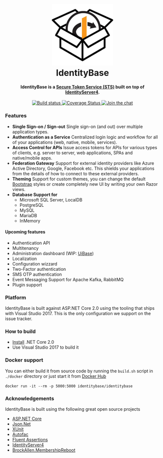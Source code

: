 
<h1 align="center">
  <br>
  <img src="docs/icon.png" alt="IdentityBase" width="200">
  <br>
  IdentityBase
  <br>
</h1>

<h4 align="center">IdentityBase is a <a href="https://en.wikipedia.org/wiki/Security_token_service">Secure Token Service (STS)</a> built on top of <a href="https://github.com/IdentityServer/IdentityServer4" target="_blank">IdentityServer4</a>.</h4>

<p align="center">
  <a href="https://ci.appveyor.com/project/aruss81994/servicebase-identityserver/branch/master">
    <img src="https://ci.appveyor.com/api/projects/status/0kld9s4sm8b50930/branch/master?svg=true" alt="Build status">
  </a>
  <a href="https://coveralls.io/github/aruss/IdentityBase?branch=master">
      <img src="https://coveralls.io/repos/github/aruss/IdentityBase/badge.svg?branch=master" alt="Coverage Status">
  </a>
  <a href="https://gitter.im/ServiceBase/Lobby?utm_source=badge&utm_medium=badge&utm_campaign=pr-badge&utm_content=badge">
    <img src="https://badges.gitter.im/ServiceBase/Lobby.svg" alt="Join the chat">
  </a>
</p>

### Features

* **Single Sign-on / Sign-out**
  Single sign-on (and out) over multiple application types.
* **Authentication as a Service**
  Centralized login logic and workflow for all of your applications (web, native, mobile, services).
* **Access Control for APIs**
  Issue access tokens for APIs for various types of clients, e.g. server to server, web applications, SPAs and native/mobile apps.
* **Federation Gateway**
  Support for external identity providers like Azure Active Directory, Google, Facebook etc. This shields your applications from the details of how to connect to these external providers.
* **Theming**
  Support for custom themes, you can change the default [Bootstrap](http://getbootstrap.com/) styles or create completely new UI by writing your own Razor views.
* **Database Support for**
   - Microsoft SQL Server, LocalDB
   - PostgreSQL
   - MySQL
   - MariaDB
   - InMemory

#### Upcoming features
* Authentication API
* Multitenancy
* Administration dashboard (WIP: [UiBase](https://github.com/aruss/UiBase))
* Localization
* Configuration wizzard
* Two-Factor authentication
* SMS OTP authentication
* Event Messaging Support for Apache Kafka, RabbitMQ
* Plugin support

### Platform

IdentityBase is built against ASP.NET Core 2.0 using the tooling that ships with Visual Studio 2017. This is the only configuration we support on the issue tracker.

### How to build

* [Install](https://www.microsoft.com/net/download/core#/current) .NET Core 2.0
* Use Visual Studio 2017 to build it

### Docker support

You can either build it from source code by running the `build.sh` script in `./docker` directory or just start it from [Docker Hub](https://hub.docker.com/r/identitybase/identitybase/)
 
  `docker run -it --rm -p 5000:5000 identitybase/identitybase`

### Acknowledgements

IdentityBase is built using the following great open source projects

* [ASP.NET Core](https://github.com/aspnet)
* [Json.Net](http://www.newtonsoft.com/json)
* [XUnit](https://xunit.github.io/)
* [Autofac](https://autofac.org/)
* [Fluent Assertions](http://www.fluentassertions.com/)
* [IdentityServer4](https://github.com/IdentityServer/IdentityServer4)
* [BrockAllen.MembershipReboot](https://github.com/brockallen/BrockAllen.MembershipReboot)
